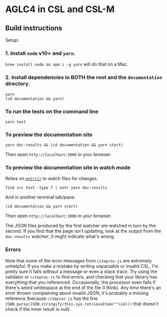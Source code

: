 # AGLC4 in CSL and CSL-M

## Build instructions

Setup:

### 1. Install `node` v10+ and `yarn`.

`brew install node && npm i -g yarn` will do that on a Mac.

### 2. Install dependencies in BOTH the root and the `documentation` directory.

    yarn
    (cd documentation && yarn)

### To run the tests on the command line

    yarn test

### To preview the documentation site

    yarn doc-results && (cd documentation && yarn start)

Then open `http://localhost:3000` in your browser.

### To preview the documentation site in watch mode

Relies on [`entr(1)`](http://entrproject.org/) to watch files for changes.

    find src test -type f | entr yarn doc-results

And in another terminal tab/pane:

    (cd documentation && yarn start)

Then open `http://localhost:3000` in your browser.

The JSON files produced by the first watcher are watched in turn by the second. 
If you find that the page isn't updating, look at the output from the 
`doc-results` watcher; it might indicate what's wrong.

### Errors

Note that some of the error messages from `citeproc-js` are extremely 
unhelpful. If you make a mistake by writing unparsable or invalid CSL, I'm 
pretty sure it fails without a message or even a stack trace. Try using the 
validator or `citeproc-rs` to find errors, and checking that your library has 
everything that you referenced. Occasionally, the processor even fails if 
there's weird whitespace at the end of the file (I think). Any time there's an 
error thrown complaining about invalid JSON, it's probably a missing reference 
(because `citeproc-js` has the line 
`JSON.parse(JSON.stringify(this.sys.retrieveItem(""+id)))` that doesn't check 
if the inner result is null).
